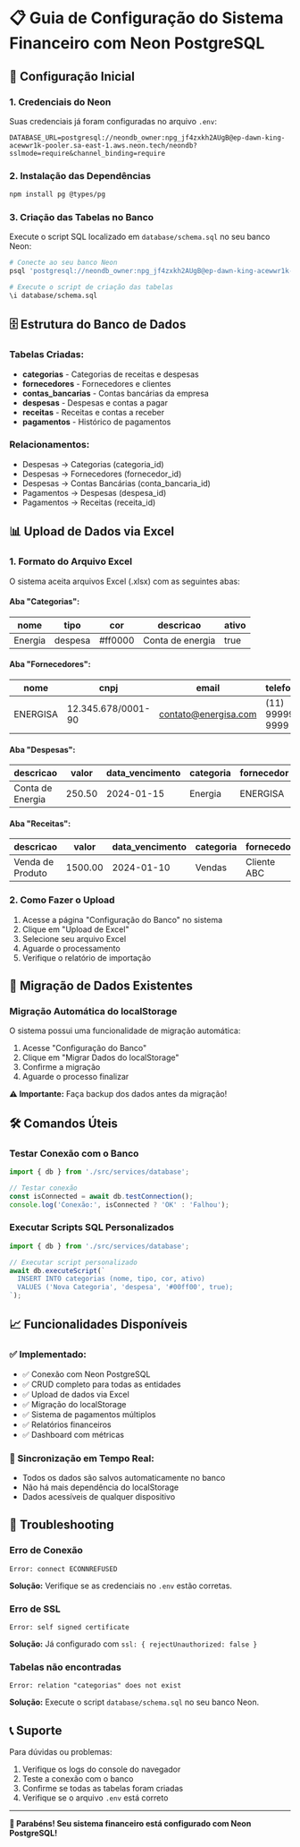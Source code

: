 # 📋 Guia de Configuração do Sistema Financeiro com Neon PostgreSQL

## 🚀 Configuração Inicial

### 1. Credenciais do Neon
Suas credenciais já foram configuradas no arquivo `.env`:
```
DATABASE_URL=postgresql://neondb_owner:npg_jf4zxkh2AUgB@ep-dawn-king-acewwr1k-pooler.sa-east-1.aws.neon.tech/neondb?sslmode=require&channel_binding=require
```

### 2. Instalação das Dependências
```bash
npm install pg @types/pg
```

### 3. Criação das Tabelas no Banco
Execute o script SQL localizado em `database/schema.sql` no seu banco Neon:

```bash
# Conecte ao seu banco Neon
psql 'postgresql://neondb_owner:npg_jf4zxkh2AUgB@ep-dawn-king-acewwr1k-pooler.sa-east-1.aws.neon.tech/neondb?sslmode=require&channel_binding=require'

# Execute o script de criação das tabelas
\i database/schema.sql
```

## 🗄️ Estrutura do Banco de Dados

### Tabelas Criadas:
- **categorias** - Categorias de receitas e despesas
- **fornecedores** - Fornecedores e clientes
- **contas_bancarias** - Contas bancárias da empresa
- **despesas** - Despesas e contas a pagar
- **receitas** - Receitas e contas a receber
- **pagamentos** - Histórico de pagamentos

### Relacionamentos:
- Despesas → Categorias (categoria_id)
- Despesas → Fornecedores (fornecedor_id)
- Despesas → Contas Bancárias (conta_bancaria_id)
- Pagamentos → Despesas (despesa_id)
- Pagamentos → Receitas (receita_id)

## 📊 Upload de Dados via Excel

### 1. Formato do Arquivo Excel
O sistema aceita arquivos Excel (.xlsx) com as seguintes abas:

#### Aba "Categorias":
| nome | tipo | cor | descricao | ativo |
|------|------|-----|-----------|-------|
| Energia | despesa | #ff0000 | Conta de energia | true |

#### Aba "Fornecedores":
| nome | cnpj | email | telefone | ativo |
|------|------|-------|----------|-------|
| ENERGISA | 12.345.678/0001-90 | contato@energisa.com | (11) 99999-9999 | true |

#### Aba "Despesas":
| descricao | valor | data_vencimento | categoria | fornecedor | status |
|-----------|-------|-----------------|-----------|------------|--------|
| Conta de Energia | 250.50 | 2024-01-15 | Energia | ENERGISA | pendente |

#### Aba "Receitas":
| descricao | valor | data_vencimento | categoria | fornecedor | status |
|-----------|-------|-----------------|-----------|------------|--------|
| Venda de Produto | 1500.00 | 2024-01-10 | Vendas | Cliente ABC | pendente |

### 2. Como Fazer o Upload
1. Acesse a página "Configuração do Banco" no sistema
2. Clique em "Upload de Excel"
3. Selecione seu arquivo Excel
4. Aguarde o processamento
5. Verifique o relatório de importação

## 🔧 Migração de Dados Existentes

### Migração Automática do localStorage
O sistema possui uma funcionalidade de migração automática:

1. Acesse "Configuração do Banco"
2. Clique em "Migrar Dados do localStorage"
3. Confirme a migração
4. Aguarde o processo finalizar

**⚠️ Importante:** Faça backup dos dados antes da migração!

## 🛠️ Comandos Úteis

### Testar Conexão com o Banco
```javascript
import { db } from './src/services/database';

// Testar conexão
const isConnected = await db.testConnection();
console.log('Conexão:', isConnected ? 'OK' : 'Falhou');
```

### Executar Scripts SQL Personalizados
```javascript
import { db } from './src/services/database';

// Executar script personalizado
await db.executeScript(`
  INSERT INTO categorias (nome, tipo, cor, ativo) 
  VALUES ('Nova Categoria', 'despesa', '#00ff00', true);
`);
```

## 📈 Funcionalidades Disponíveis

### ✅ Implementado:
- ✅ Conexão com Neon PostgreSQL
- ✅ CRUD completo para todas as entidades
- ✅ Upload de dados via Excel
- ✅ Migração do localStorage
- ✅ Sistema de pagamentos múltiplos
- ✅ Relatórios financeiros
- ✅ Dashboard com métricas

### 🔄 Sincronização em Tempo Real:
- Todos os dados são salvos automaticamente no banco
- Não há mais dependência do localStorage
- Dados acessíveis de qualquer dispositivo

## 🚨 Troubleshooting

### Erro de Conexão
```
Error: connect ECONNREFUSED
```
**Solução:** Verifique se as credenciais no `.env` estão corretas.

### Erro de SSL
```
Error: self signed certificate
```
**Solução:** Já configurado com `ssl: { rejectUnauthorized: false }`

### Tabelas não encontradas
```
Error: relation "categorias" does not exist
```
**Solução:** Execute o script `database/schema.sql` no seu banco Neon.

## 📞 Suporte

Para dúvidas ou problemas:
1. Verifique os logs do console do navegador
2. Teste a conexão com o banco
3. Confirme se todas as tabelas foram criadas
4. Verifique se o arquivo `.env` está correto

---

**🎉 Parabéns! Seu sistema financeiro está configurado com Neon PostgreSQL!**